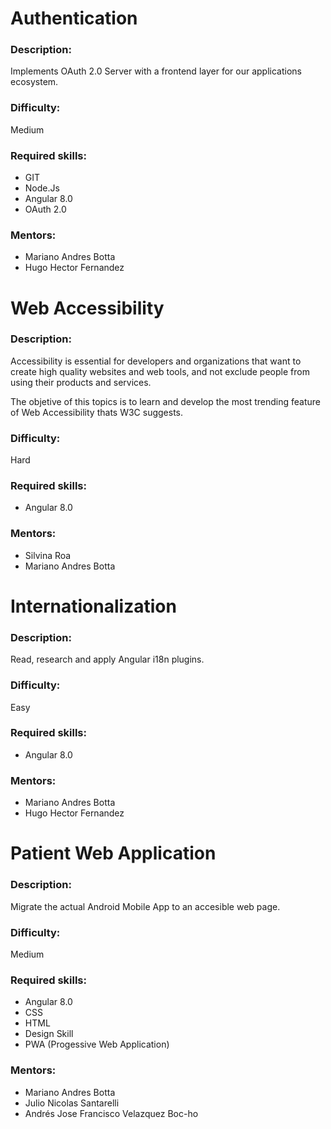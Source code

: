 
# Authentication

### Description:

Implements OAuth 2.0 Server with a frontend layer for our applications ecosystem. 

### Difficulty:
Medium

### Required skills:
- GIT
- Node.Js
- Angular 8.0
- OAuth 2.0

### Mentors:
- Mariano Andres Botta
- Hugo Hector Fernandez

# Web Accessibility 

### Description:

Accessibility is essential for developers and organizations that want to create high quality websites and web tools, and not exclude people from using their products and services.

The objetive of this topics is to learn and develop the most trending feature of Web Accessibility thats W3C suggests. 


### Difficulty:
Hard

### Required skills:
- Angular 8.0

### Mentors:
- Silvina Roa
- Mariano Andres Botta 

# Internationalization

### Description:
 
Read, research and apply Angular i18n plugins.
 
### Difficulty:
Easy

### Required skills:
- Angular 8.0

### Mentors:
- Mariano Andres Botta
- Hugo Hector Fernandez

# Patient Web Application

### Description:
 
Migrate the actual Android Mobile App to an accesible web page.
 
### Difficulty:
Medium

### Required skills:
- Angular 8.0
- CSS
- HTML
- Design Skill
- PWA (Progessive Web Application)

### Mentors:
- Mariano Andres Botta
- Julio Nicolas Santarelli
- Andrés Jose Francisco Velazquez Boc-ho


